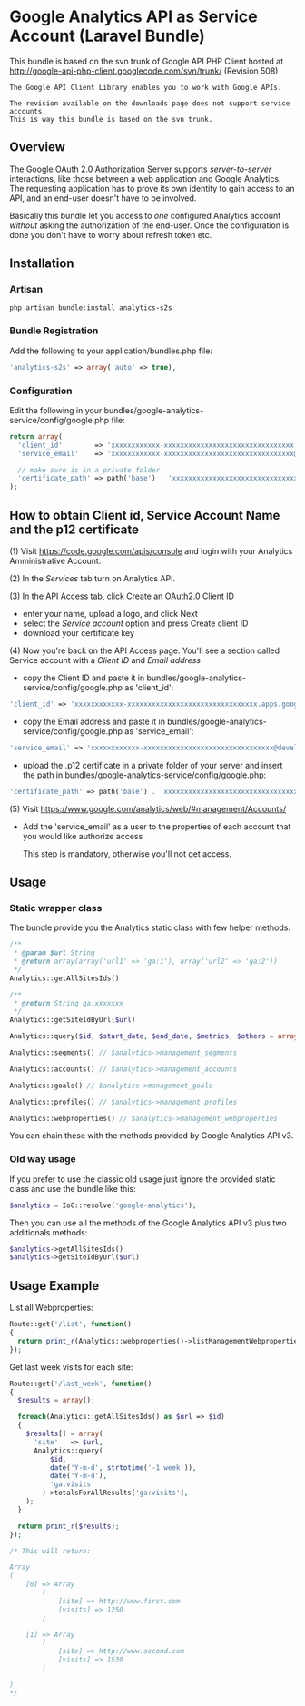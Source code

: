Google Analytics API as Service Account (Laravel Bundle)
======================================
This bundle is based on the svn trunk of Google API PHP Client hosted at
<http://google-api-php-client.googlecode.com/svn/trunk/> (Revision 508)

    The Google API Client Library enables you to work with Google APIs.

    The revision available on the downloads page does not support service accounts.
    This is way this bundle is based on the svn trunk.

Overview
------------
The Google OAuth 2.0 Authorization Server supports *server-to-server* interactions, like those between a web application and Google Analytics.
The requesting application has to prove its own identity to gain access to an API, and an end-user doesn't have to be involved.

Basically this bundle let you access to *one* configured Analytics account *without* asking the authorization of the end-user.
Once the configuration is done you don't have to worry about refresh token etc.

Installation
------------
### Artisan

    php artisan bundle:install analytics-s2s

### Bundle Registration
Add the following to your application/bundles.php file:

```php
'analytics-s2s' => array('auto' => true),
```

### Configuration
Edit the following in your bundles/google-analytics-service/config/google.php file:

```php
return array(
  'client_id'        => 'xxxxxxxxxxxx-xxxxxxxxxxxxxxxxxxxxxxxxxxxxxxxx.apps.googleusercontent.com',
  'service_email'    => 'xxxxxxxxxxxx-xxxxxxxxxxxxxxxxxxxxxxxxxxxxxxxx@developer.gserviceaccount.com',

  // make sure is in a private folder
  'certificate_path' => path('base') . 'xxxxxxxxxxxxxxxxxxxxxxxxxxxxxxxxxxxxxxxx-privatekey.p12',
);
```

How to obtain Client id, Service Account Name and the p12 certificate
-------------
(1) Visit https://code.google.com/apis/console and login with your Analytics Amministrative Account.

(2) In the *Services* tab turn on Analytics API.

(3) In the API Access tab, click Create an OAuth2.0 Client ID
  - enter your name, upload a logo, and click Next
  - select the *Service account* option and press Create client ID
  - download your certificate key

(4) Now you're back on the API Access page. You'll see a section called Service account with a *Client ID* and *Email address*
  - copy the Client ID and paste it in bundles/google-analytics-service/config/google.php as 'client_id':

```php
'client_id' => 'xxxxxxxxxxxx-xxxxxxxxxxxxxxxxxxxxxxxxxxxxxxxx.apps.googleusercontent.com',
```

  - copy the Email address and paste it in bundles/google-analytics-service/config/google.php as 'service_email':

```php
'service_email' => 'xxxxxxxxxxxx-xxxxxxxxxxxxxxxxxxxxxxxxxxxxxxxx@developer.gserviceaccount.com',
```

  - upload the .p12 certificate in a private folder of your server and insert the path in bundles/google-analytics-service/config/google.php:

```php
'certificate_path' => path('base') . 'xxxxxxxxxxxxxxxxxxxxxxxxxxxxxxxxxxxxxxxx-privatekey.p12',
```

(5) Visit https://www.google.com/analytics/web/#management/Accounts/
  - Add the 'service_email' as a user to the properties of each account that you would like authorize access

    This step is mandatory, otherwise you'll not get access.


Usage
-------------

### Static wrapper class
The bundle provide you the Analytics static class with few helper methods.

```php
/**
 * @param $url String
 * @return array(array('url1' => 'ga:1'), array('url2' => 'ga:2'))
 */
Analytics::getAllSitesIds()
```

```php
/**
 * @return String ga:xxxxxxx
 */
Analytics::getSiteIdByUrl($url)
```

```php
Analytics::query($id, $start_date, $end_date, $metrics, $others = array()) // $analytics->data_ga->get($id, $start_date, $end_date, $metrics, $others)
```

```php
Analytics::segments() // $analytics->management_segments
```

```php
Analytics::accounts() // $analytics->management_accounts
```

```php
Analytics::goals() // $analytics->management_goals
```

```php
Analytics::profiles() // $analytics->management_profiles
```

```php
Analytics::webproperties() // $analytics->management_webproperties
```

You can chain these with the methods provided by Google Analytics API v3.

### Old way usage
If you prefer to use the classic old usage just ignore the provided static class and use the bundle like this:

```php
$analytics = IoC::resolve('google-analytics');
```

Then you can use all the methods of the Google Analytics API v3 plus two additionals methods:

```php
$analytics->getAllSitesIds()
$analytics->getSiteIdByUrl($url)
```

Usage Example
-------------

List all Webproperties:

```php
Route::get('/list', function()
{
  return print_r(Analytics::webproperties()->listManagementWebproperties("~all"));
});
```

Get last week visits for each site:

```php
Route::get('/last_week', function()
{
  $results = array();

  foreach(Analytics::getAllSitesIds() as $url => $id)
  {
    $results[] = array(
      'site'   => $url,
      Analytics::query(
          $id,
          date('Y-m-d', strtotime('-1 week')),
          date('Y-m-d'),
          'ga:visits'
        )->totalsForAllResults['ga:visits'],
    );
  }

  return print_r($results);
});

/* This will return:

Array
(
    [0] => Array
        (
            [site] => http://www.first.com
            [visits] => 1250
        )

    [1] => Array
        (
            [site] => http://www.second.com
            [visits] => 1530
        )

)
*/
```
